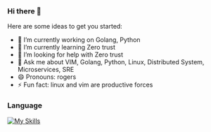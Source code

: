 ### Hi there 👋

<!--
**rogerogers/rogerogers** is a ✨ _special_ ✨ repository because its `README.md` (this file) appears on your GitHub profile.
-->
<!-- - 👯 I’m looking to collaborate on ... -->
<!-- - 📫 How to reach me: -->
<!-- - ⚡ Fun fact: -->
Here are some ideas to get you started:

- 🔭 I’m currently working on Golang, Python
- 🌱 I’m currently learning Zero trust
- 🤔 I’m looking for help with Zero trust
- 💬 Ask me about VIM, Golang, Python, Linux, Distributed System, Microservices, SRE
- 😄 Pronouns: rogers
- ⚡ Fun fact: linux and vim are productive forces

### Language
[![My Skills](https://skillicons.dev/icons?i=vim&theme=light)](https://blog.rogerogers.com)
